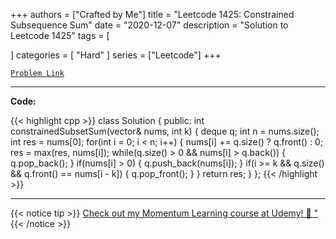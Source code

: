 
+++
authors = ["Crafted by Me"]
title = "Leetcode 1425: Constrained Subsequence Sum"
date = "2020-12-07"
description = "Solution to Leetcode 1425"
tags = [
    
]
categories = [
    "Hard"
]
series = ["Leetcode"]
+++



[`Problem Link`](https://leetcode.com/problems/constrained-subsequence-sum/description/)

---

**Code:**

{{< highlight cpp >}}
class Solution {
public:
    int constrainedSubsetSum(vector<int>& nums, int k) {
        deque<int> q;
        int n = nums.size();
        int res = nums[0];
        for(int i = 0; i < n; i++) {
            nums[i] += q.size() ? q.front() : 0;
            res = max(res, nums[i]);
            while(q.size() > 0 && nums[i] > q.back()) {
                q.pop_back();
            }
            if(nums[i] > 0) {
                q.push_back(nums[i]);
            }
            if(i >= k && q.size() && q.front() == nums[i - k]) {
                q.pop_front();
            }
        }
        return res;
    }
};
{{< /highlight >}}


---


{{< notice tip >}}
[Check out my Momentum Learning course at Udemy! 🚀 "](https://www.udemy.com/course/blind-75-the-data-structures-and-algorithms-essentials/)
{{< /notice >}}

